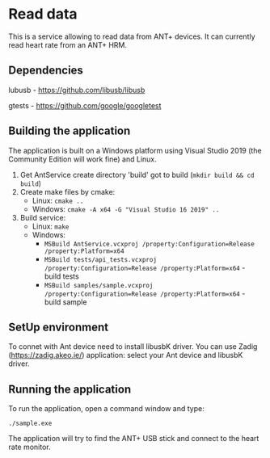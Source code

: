 # Read data

This is a service allowing to read data from ANT+ devices. It can currently
read heart rate from an ANT+ HRM.

## Dependencies

lubusb - https://github.com/libusb/libusb

gtests - https://github.com/google/googletest

## Building the application

The application is built on a Windows platform using Visual Studio 2019 (the
Community Edition will work fine) and Linux.

1. Get AntService create directory 'build' got to build (`mkdir build && cd build`)
2. Create make files by cmake:
    * Linux: `cmake ..`
    * Windows: `cmake -A x64 -G "Visual Studio 16 2019" ..`
3. Build service:
    * Linux: `make`
    * Windows:
        * `MSBuild AntService.vcxproj /property:Configuration=Release /property:Platform=x64`
        * `MSBuild tests/api_tests.vcxproj /property:Configuration=Release /property:Platform=x64` - build tests
        * `MSBuild samples/sample.vcxproj /property:Configuration=Release /property:Platform=x64` - build sample

## SetUp environment

To connet with Ant device need to install libusbK driver.
You can use Zadig (https://zadig.akeo.ie/) application: select your Ant device and libusbK driver.

## Running the application

To run the application, open a command window and type:

    ./sample.exe

The application will try to find the ANT+ USB stick and connect to the heart
rate monitor.

